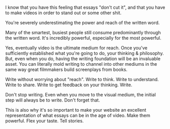 I know that you have this feeling that essays "don't cut it", and that you have to make videos in order to stand out or some other shit.

You're severely underestimating the power and reach of the written word.

Many of the smartest, busiest people still consume predominantly through the written word. It's incredibly powerful, especially for the most powerful.

Yes, eventually video is the ultimate medium for reach. Once you've sufficiently established what you're going to do, your thinking & philosophy. But, even when you do, having the writing foundation will be an invaluable asset. You can literally mold writing to channel into other mediums in the same way great filmmakers build screenplays from books.

Write without worrying about "reach".
Write to think.
Write to understand.
Write to share.
Write to get feedback on your thinking.
Write.

Don't stop writing. Even when you move to the visual medium, the initial step will always be to write. Don't forget that.

This is also why it's so important to make your website an excellent representation of what essays can be in the age of video. Make them powerful. Flex your taste. Tell stories.